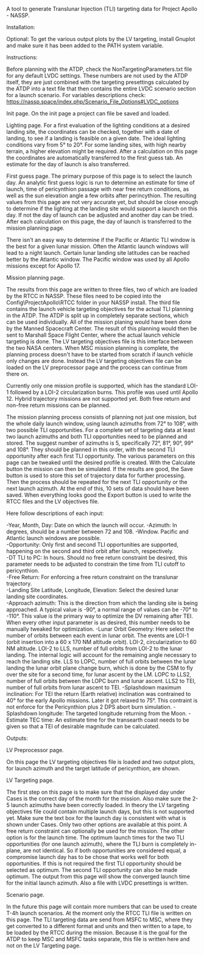 A tool to generate Translunar Injection (TLI) targeting data for Project Apollo - NASSP.

Installation:

Optional: To get the various output plots by the LV targeting, install Gnuplot and make sure it has been added to the PATH system variable.

Instructions:

Before planning with the ATDP, check the NonTargetingParameters.txt file for any default LVDC settings. These numbers are not used by the ATDP itself, they are just combined with the targeting presettings calculated by the ATDP into a text file that then contains the entire LVDC scenario section for a launch scenario. For variables descriptions check: https://nassp.space/index.php/Scenario_File_Options#LVDC_options

Init page. On the init page a project can file be saved and loaded.

Lighting page. For a first evaluation of the lighting conditions at a desired landing site, the coordinates can be checked, together with a date of landing, to see if a landing is feasible on a given date. The ideal lighting conditions vary from 5° to 20°. For some landing sites, with high nearby terrain, a higher elevation might be required. After a calculation on this page the coordinates are automatically transferred to the first guess tab. An estimate for the day of launch is also transferred.

First guess page. The primary purpose of this page is to select the launch day. An analytic first guess logic is run to determine an estimate for time of launch, time of pericynthion passage with near free return conditions, as well as the sun elevation angle a few orbits after perincythion. The resulting values from this page are not very accurate yet, but should be close enough to determine if the lighting at the landing site would support a launch on this day. If not the day of launch can be adjusted and another day can be tried. After each calculation on this page, the day of launch is transferred to the mission planning page.

There isn't an easy way to determine if the Pacific or Atlantic TLI window is the best for a given lunar mission. Often the Atlantic launch windows will lead to a night launch. Certain lunar landing site latitudes can be reached better by the Atlantic window. The Pacific window was used by all Apollo missions except for Apollo 17.

Mission planning page.

The results from this page are written to three files, two of which are loaded by the RTCC in NASSP. These files need to be copied into the Config\ProjectApollo\RTCC folder in your NASSP install. The third file contains the launch vehicle targeting objectives for the actual TLI planning in the ATDP. The ATDP is split up in completely separate sections, which can be used individually. All of the mission planing would have been done by the Manned Spacecraft Center. The result of this planning would then be sent to Marshall Space Flight Center, where the actual launch vehicle targeting is done. The LV targeting objectives file is this interface between the two NASA centers. When MSC mission planning is complete, the planning process doesn't have to be started from scratch if launch vehicle only changes are done. Instead the LV targeting objectives file can be loaded on the LV preprocessor page and the process can continue from there on.

Currently only one mission profile is supported, which has the standard LOI-1 followed by a LOI-2 circularization burns. This profile was used until Apollo 12. Hybrid trajectory missions are not supported yet. Both free return and non-free return missions can be planned.

The mission planning process consists of planning not just one mission, but the whole daily launch window, using launch azimuths from 72° to 108°, with two possible TLI opportunities. For a complete set of targeting data at least two launch azimuths and both TLI opportunities need to be planned and stored. The suggest number of azimuths is 5, specifically 72°, 81°, 90°, 99° and 108°. They should be planned in this order, with the second TLI opportunity after each first TLI opportunity. The various parameters on this page can be tweaked until the desired profile is created. With the Calculate button the mission can then be simulated. If the results are good, the Save button is used to store this set of trajectory data for further processing. Then the process should be repeated for the next TLI opportunity or the next launch azimuth. At the end of this, 10 sets of data should have been saved. When everything looks good the Export button is used to write the RTCC files and the LV objectives file.

Here follow descriptions of each input:

-Year, Month, Day: Date on which the launch will occur. 
-Azimuth: In degrees, should be a number between 72 and 108. 
-Window. Pacific and Atlantic launch windows are possible.  
-Opportunity: Only first and second TLI opportunities are supported, happening on the second and third orbit after launch, respectively.  
-DT TLI to PC: In hours. Should no free return constraint be desired, this parameter needs to be adjusted to constrain the time from TLI cutoff to pericynthion.  
-Free Return: For enforcing a free return constraint on the translunar trajectory.  
-Landing Site Latitude, Longitude, Elevation: Select the desired lunar landing site coordinates.  
-Approach azimuth: This is the direction from which the landing site is being approached. A typical value is -90°, a normal range of values can be -70° to -110°. This value is the primary way to optimize the DV remaining after TEI. When every other input parameter is as desired, this number needs to be manually tweaked for optimization.
-Lunar Orbit Geometry: Here select the number of orbits between each event in lunar orbit. The events are LOI-1 (orbit insertion into a 60 x 170 NM altitude orbit). LOI-2, circularization to 60 NM altitude. LOI-2 to LLS, number of full orbits from LOI-2 to the lunar landing. The internal logic will account for the remaining angle necessary to reach the landing site. LLS to LOPC, number of full orbits between the lunar landing the lunar orbit plane change burn, which is done by the CSM to fly over the site for a second time, for lunar ascent by the LM. LOPC to LLS2, number of full orbits between the LOPC burn and lunar ascent. LLS2 to TEI, number of full orbits from lunar ascent to TEI.
-Splashdown maximum inclination: For TEI the return (Earth relative) inclination was contrained to 40° for the early Apollo missions. Later it got relaxed to 75°. This contraint is not enforce for the Pericynthion plus 2 DPS abort burn simulation.
-Splashdown longitude: The targeted longitude returning from the Moon.
-Estimate TEC time: An estimate time for the transearth coast needs to be given so that a TEI of desirable magnitude can be calculated.

Outputs:

LV Preprocessor page.

On this page the LV targeting objectives file is loaded and two output plots, for launch azimuth and the target latitude of pericynthion, are shown.

LV Targeting page.

The first step on this page is to make sure that the displayed day under Cases is the correct day of the month for the mission. Also make sure the 2-5 launch azimuths have been correctly loaded. In theory the LV targeting objectives file could contain multiple launch days, but this is not supported yet. Make sure the text box for the launch day is consistent with what is shown under Cases. Only two other options are available at this point. A free return constraint can optionally be used for the mission. The other option is for the launch time. The optimum launch times for the two TLI opportunities (for one launch azimuth), where the TLI burn is completely in-plane, are not identical. So if both opportunities are considered equal, a compromise launch day has to be chose that works well for both opportunities. If this is not required the first TLI opportunity should be selected as optimum. The second TLI opportunity can also be made optimum. The output from this page will show the converged launch time for the initial launch azimuth. Also a file with LVDC presettings is written.

Scenario page.

In the future this page will contain more numbers that can be used to create T-4h launch scenarios. At the moment only the RTCC TLI file is written on this page. The TLI targeting data are send from MSFC to MSC, where they get converted to a different format and units and then written to a tape, to be loaded by the RTCC during the mission. Because it is the goal for the ATDP to keep MSC and MSFC tasks separate, this file is written here and not on the LV Targeting page.
